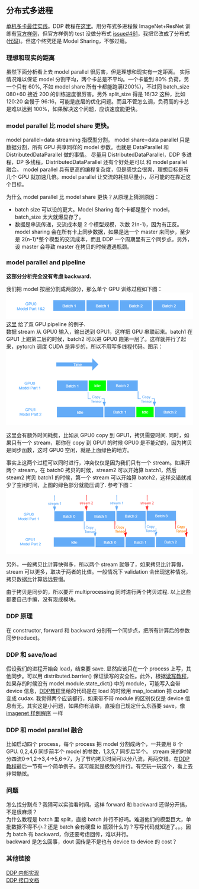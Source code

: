 ## 分布式多进程
[单机多卡最佳实践](https://pytorch.org/tutorials/intermediate/model_parallel_tutorial.html)。DDP 教程在[这里](https://pytorch.org/tutorials/intermediate/ddp_tutorial.html)。用分布式多进程做 ImageNet+ResNet 训练有[官方样例](https://github.com/pytorch/examples/blob/master/imagenet/main.py)，但官方样例的 test 没做分布式 [issue#461](https://github.com/pytorch/examples/issues/461)，我把它改成了分布式([代码](https://github.com/triomino/examples/blob/master/imagenet/main.py))。但这个终究还是 Model Sharing，不够过瘾。

### 理想和现实的距离
虽然下面分析看上去 model parallel 很厉害，但是理想和现实有一定距离。
实际情况难以保证 model 分割平均，两个卡总是不平均。一个卡能到 80% 负荷，另一个只有 60%, 不如 model share 所有卡都能跑满(200%)，不过同 batch_size 080+60 接近 200 的训练速度很厉害。另外 split_size 得是 16/32 这种，比如 120:20 会慢于 96:16，可能是底层的优化问题。而且不管怎么调，负荷高的卡总是难以达到 100%，如果解决这个问题，应该速度能更快。

### model parallel 比 model share 更快。
model parallel=data streaming 指模型分割。
model share=data parallel 只是数据分割，所有 GPU 共享同样的 model 参数。也就是 DataParallel 和 DistributedDataParallel 做的事情。
尽量用 DistributedDataParallel，DDP 多进程，DP 多线程。DistributedDataParallel 还有个好处是可以
和 model parallel 融合。
model parallel 具有更高的编程复杂度，但是感觉会很爽，理想目标是有几个 GPU 就加速几倍。model parallel 让交流的耗损尽量小，尽可能的在靠近这个目标。

为什么 model parallel 比 model share 更快？从原理上猜测原因：
 * batch size 可以设的更大。Model Sharing 每个卡都是整个 model，batch_size 太大就爆显存了。
 * 数据是串流传递，交流成本是 2 个模型规模，次数 2(n-1)，因为有正反。model sharing 会在所有卡上同步数据，如果是选一个 master 来同步，至少是 2(n-1)*整个模型的交流成本，而且 DDP 一个周期里有三个同步点。另外，设 master 会导致 master 在拷贝的时候遭遇瓶颈。
### model parallel and pipeline
**这部分分析完全没有考虑 backward.**

我们把 model 按层分割成两部分，那么单个 GPU 训练过程如下图：
![单GPU](singleGPU.png)  
[这里](https://pytorch.org/tutorials/intermediate/model_parallel_tutorial.html) 给了双 GPU pipeline 的例子.  
数据 stream 从 GPU0 输入，输出送到 GPU1，这样把 GPU 串联起来。batch1 在 GPU1 上跑第二层的时候，batch2 可以进 GPU0 跑第一层了。这样就并行了起来，pytorch 调度 CUDA 是异步的，所以不用写多线程代码。图示：  
![单数据流双 GPU](idle_on_copying.png)  

这里会有额外时间耗费，比如从 GPU0 copy 到 GPU1，拷贝需要时间. 同时，如果只有一个 stream，那你在 copy 到 GPU1 的时候 GPU0 是不能动的，因为拷贝是同步函数，这时 GPU0 空闲，就是上面绿色的地方。

事实上这两个过程可以同时进行，冲突仅仅是因为我们只有一个 stream。如果开两个 stream，在 batch0 拷贝的时候，stream2 可以开始算 batch1，然后 steam2 拷贝 batch1 的时候，第一个 stream 可以开始算 batch2，这样交错就减少了空闲时间，上图的绿色部分就能压调了. 参考下图：  
![双数据流](2stream.png)

另外，一般拷贝比计算快得多，所以两个 stream 就够了，如果拷贝比计算慢，stream 可以更多，取决于两者的比值。一般情况下 validation 会出现这种情况，拷贝数据比计算远远要慢。

由于拷贝是同步的，所以要开 multiprocessing 同时进行两个拷贝过程. 以上这些都要自己手编，没有现成模块。
### DDP 原理
在 constructor, forward 和 backward 分别有一个同步点，把所有计算后的参数同步(reduce)。
### DDP 和 save/load
假设我们的进程开始会 load，结束要 save. 显然应该只在一个 process 上写，其他同步。可以用 distributed.barrier() 保证读写的安全性。此外，根据[读写教程](https://pytorch.org/tutorials/beginner/saving_loading_models.html)，如果存的时候没有 model.module.state_dict() 中的 module，可能写入会带 device 信息，[DDP教程](https://pytorch.org/tutorials/intermediate/ddp_tutorial.html)里给的代码是在 load 的时候用 map_location 把 cuda0 变成 cudax. 我觉得两个应该都行，如果带不带 module 的区别仅仅是 device 信息有无。其实这是小问题，如果你有洁癖，直接自己规定什么东西要 save，像 [imagenet 样例程序](https://github.com/pytorch/examples/blob/master/imagenet/main.py) 一样
### DDP 和 model parallel 融合
比如启动四个 process，每个 process 把 model 分割成两个，一共要用 8 个 GPU.
0,2,4,6 同步前半个 model 的参数，1,3,5,7 同步后半个。 stream 来的时候分四流0->1,2->3,4->5,6->7，为了节约拷贝时间可以分八流，两两交错。在[DDP教程](https://pytorch.org/tutorials/intermediate/ddp_tutorial.html)最后一节有一个简单例子。这可能就是极致的并行。有空玩一玩这个，看上去非常酷炫。
### 问题
怎么找分割点？我猜可以实验看时间。这样 forward 和 backward 还得分开搞，不是很麻烦？   
为什么教程是 batch 里 split，直接 batch 并行不好吗。难道他们的模型巨大，单批数据不得不小？还是 batch 会有硬盘 io 瓶颈什么的？写写代码就知道了。。。因为 batch 有 backward，你还要考虑回传，难以并行。  
backward 是怎么回事，dout 回传是不是也有 device to device 的 cost？
### 其他链接
[DDP 内部实现](https://pytorch.org/docs/stable/notes/ddp.html#ddp)  
[DDP 接口文档](https://pytorch.org/docs/stable/nn.html#torch.nn.parallel.DistributedDataParallel)